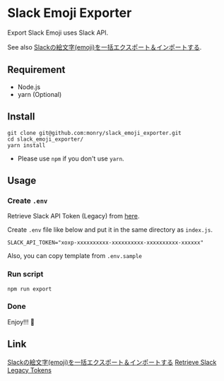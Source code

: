 # Slack Emoji Exporter

Export Slack Emoji uses Slack API.

See also [Slackの絵文字(emoji)を一括エクスポート＆インポートする](https://qiita.com/ne-peer/items/cbdef4f02b1bb6103e51).

## Requirement

* Node.js
* yarn (Optional)

## Install

```shell
git clone git@github.com:monry/slack_emoji_exporter.git
cd slack_emoji_exporter/
yarn install
```

* Please use `npm` if you don't use `yarn`.

## Usage

### Create `.env`

Retrieve Slack API Token (Legacy) from [here](https://api.slack.com/custom-integrations/legacy-tokens).

Create `.env` file like below and put it in the same directory as `index.js`.

```.env
SLACK_API_TOKEN="xoxp-xxxxxxxxxx-xxxxxxxxxx-xxxxxxxxxx-xxxxxx"
```

Also, you can copy template from `.env.sample`

### Run script

```shell
npm run export
```

### Done

Enjoy!!! :tada:

## Link

[Slackの絵文字(emoji)を一括エクスポート＆インポートする](https://qiita.com/ne-peer/items/cbdef4f02b1bb6103e51)
[Retrieve Slack Legacy Tokens](https://api.slack.com/custom-integrations/legacy-tokens)
